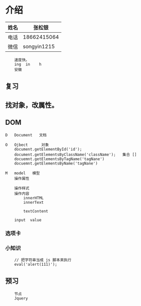 # 介绍
|姓名| 张松银 |
|---|----|
|电话| 18662415064 |
|微信| songyin1215 |

```
	速度快。		
	ing  in    h	
	安徽
```

## 复习

##  找对象，改属性。

## DOM
```
D   Document   文档

O   Ojbect      对象
	document.getElementById('id');	
	document.getElementsByClassName('className');	集合 []
	docuemnt.getElementsByTagName('tagNane')  
	docuemnt.getElementsByName('tagNane')  

M 	model	模型
	操作属性	

	操作样式
	操作内容
		innerHTML
		innerText

		textContent

	input  value  

```

### 选项卡


### 小知识
```
	// 把字符串当成 js 脚本来执行	
	eval('alert(111)');

```

## 预习
```
	节点
	Jquery
```
